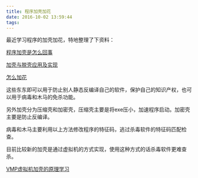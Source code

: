 ```yaml
---
title: 程序加壳加花
date: 2016-10-02 13:59:44
tags:
---
```

最近学习程序的加壳加花，特地整理了下资料：

[程序加壳是怎么回事](http://wenku.baidu.com/view/9fb54a8e6529647d272852c6.html)

[加壳与脱壳应用及实现](http://wenku.baidu.com/view/1dbad4650b1c59eef8c7b498.html)

[怎么加花](http://zhidao.baidu.com/question/590036900.html)

这些东东即可以用于防止别人静态反编译自己的软件，保护自己的知识产权，也可以用于病毒和木马的免杀功能。

另外加壳分为压缩壳和加密壳，压缩壳主要是将exe压小，加速程序启动。加密壳主要是防止反编译。

病毒和木马主要利用以上方法修改程序的特征码，逃过杀毒软件的特征码匹配检查。

目前比较新的加壳是通过虚拟机的方式实现，使用这种方式的话杀毒软件更难查杀。

[VMP虚拟机加壳的原理学习](http://www.cnblogs.com/LittleHann/p/3344261.html)